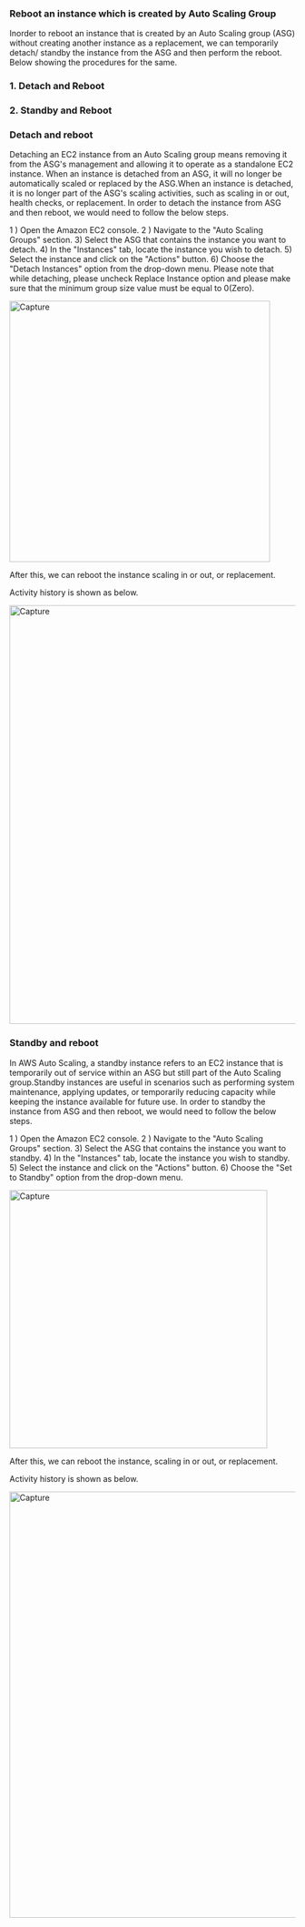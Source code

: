 ### Reboot an instance which is created by Auto Scaling Group

Inorder to reboot an instance that is created by an Auto Scaling group (ASG) without creating another instance as a replacement, we can temporarily detach/ standby the instance from the ASG and then perform the reboot. Below showing the procedures for the same.

### 1. Detach and Reboot
### 2. Standby and Reboot

### Detach and reboot

Detaching an EC2 instance from an Auto Scaling group means removing it from the ASG's management and allowing it to operate as a standalone EC2 instance. When an instance is detached from an ASG, it will no longer be automatically scaled or replaced by the ASG.When an instance is detached, it is no longer part of the ASG's scaling activities, such as scaling in or out, health checks, or replacement. In order to detach the instance from ASG and then reboot, we would need to follow the below steps.

1 ) Open the Amazon EC2 console.
2 ) Navigate to the "Auto Scaling Groups" section.
3) Select the ASG that contains the instance you want to detach.
4) In the "Instances" tab, locate the instance you wish to detach.
5) Select the instance and click on the "Actions" button.
6) Choose the "Detach Instances" option from the drop-down menu.
Please note that while detaching, please uncheck Replace Instance option and please make sure that the minimum group size value must be equal to 0(Zero).

<img width="459" alt="Capture" src="https://github.com/arshadrebin/asg-instances-management/assets/116037443/15331b16-92d1-4d00-b25e-d8763d7f72fb">


After this, we can reboot the instance scaling in or out, or replacement.

Activity history is shown as below.

<img width="736" alt="Capture" src="https://github.com/arshadrebin/asg-instances-management/assets/116037443/f2a8a9e5-7e4a-4a15-9158-d7611a71b825">


### Standby and reboot

In AWS Auto Scaling, a standby instance refers to an EC2 instance that is temporarily out of service within an ASG but still part of the Auto Scaling group.Standby instances are useful in scenarios such as performing system maintenance, applying updates, or temporarily reducing capacity while keeping the instance available for future use. In order to standby the instance from ASG and then reboot, we would need to follow the below steps.

1 ) Open the Amazon EC2 console.
2 ) Navigate to the "Auto Scaling Groups" section.
3) Select the ASG that contains the instance you want to standby.
4) In the "Instances" tab, locate the instance you wish to standby.
5) Select the instance and click on the "Actions" button.
6) Choose the "Set to Standby" option from the drop-down menu.

<img width="454" alt="Capture" src="https://github.com/arshadrebin/asg-instances-management/assets/116037443/65757f4f-e18d-40de-84a0-be887a75eb8a">

After this, we can reboot the instance, scaling in or out, or replacement.

Activity history is shown as below.

<img width="749" alt="Capture" src="https://github.com/arshadrebin/asg-instances-management/assets/116037443/d8256e4c-df61-4c2c-8c80-ac6f55aec302">

